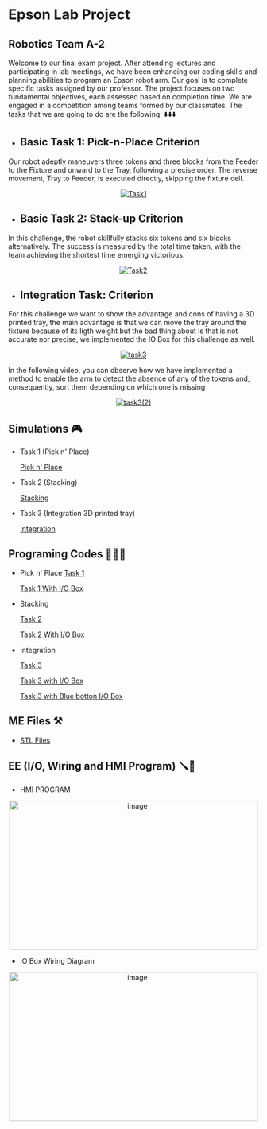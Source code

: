 # Epson Lab Project
## Robotics Team A-2 
Welcome to our final exam project. After attending lectures and participating in lab meetings, we have been enhancing our coding skills and planning abilities to program an Epson robot arm. Our goal is to complete specific tasks assigned by our professor. The project focuses on two fundamental objectives, each assessed based on completion time. We are engaged in a competition among teams formed by our classmates. The tasks that we are going to do are the following: ⬇️⬇️⬇️

* ## Basic Task 1: Pick-n-Place Criterion
Our robot adeptly maneuvers three tokens and three blocks from the Feeder to the Fixture and onward to the Tray, following a precise order. The reverse movement, Tray to Feeder, is executed directly, skipping the fixture cell.

<p align="center">
  <a href="https://www.youtube.com/watch?v=mE50_5XhfIs">
    <img src="https://img.youtube.com/vi/mE50_5XhfIs/0.jpg" alt="Task1">
  </a>
</p>


* ## Basic Task 2: Stack-up Criterion
In this challenge, the robot skillfully stacks six tokens and six blocks alternatively. The success is measured by the total time taken, with the team achieving the shortest time emerging victorious.

<p align="center">
  <a href="https://www.youtube.com/watch?v=pTWxLXmQEvM">
    <img src="https://img.youtube.com/vi/pTWxLXmQEvM/0.jpg" alt="Task2">
  </a>
</p>

* ## Integration Task: Criterion
For this challenge we want to show the advantage and cons of having a 3D printed tray, the main advantage is that we can move the tray around the fixture because of its ligth weight but the bad thing about is that is not accurate nor precise, we implemented the IO Box for this challenge as well.

<p align="center">
  <a href="https://www.youtube.com/watch?v=Ddgq2x1nr8A">
    <img src="https://img.youtube.com/vi/Ddgq2x1nr8A/0.jpg" alt="task3">
  </a>
</p>

In the following video, you can observe how we have implemented a method to enable the arm to detect the absence of any of the tokens and, consequently, sort them depending on which one is missing

<p align="center">
  <a href="https://www.youtube.com/watch?v=M23mgL0diwQ">
    <img src="https://img.youtube.com/vi/M23mgL0diwQ/0.jpg" alt="task3(2)">
  </a>
</p>

## Simulations 🎮
* Task 1 (Pick n' Place)

  [Pick n' Place](https://www.youtube.com/watch?v=sVbbRuXEqnc)
 
* Task 2 (Stacking)

  [Stacking](https://www.youtube.com/watch?v=k44DTTMQ_2I)

* Task 3 (Integration 3D printed tray)

  [Integration](https://youtu.be/m8K3Kds7lEA)

## Programing Codes 👨🏻‍💻 
*  Pick n' Place
   [Task 1](https://github.com/Skylinexs/A-2-Team/blob/main/Pick%20n'%20Place.txt)
  
   [Task 1 With I/O Box](https://github.com/Skylinexs/A-2-Team/blob/main/Pick%20n'%20Place(I%20O%20Box).txt)


*  Stacking

   [Task 2](https://github.com/Skylinexs/A-2-Team/blob/main/Stacking.txt)
 
   [Task 2 With I/O Box](https://github.com/Skylinexs/A-2-Team/blob/main/Stacking%20(I-O%20Box).txt)

*  Integration

   [Task 3](https://github.com/Skylinexs/A-2-Team/blob/main/Integration.txt)

   [Task 3 with I/O Box](https://github.com/Skylinexs/A-2-Team/blob/main/Integration%20(I-O%20Box).txt)

   [Task 3 with Blue botton I/O Box](https://github.com/Skylinexs/A-2-Team/blob/main/Integration%20(I-O%20Box%20Blue%20Botton).txt)


## ME Files ⚒️
* [STL Files](https://github.com/Skylinexs/A-2-Team/tree/main/3D%20Files)
## EE (I/O, Wiring and HMI Program) 🪛🔌
* HMI PROGRAM
  
<p align="center">
  <img src="https://github.com/Skylinexs/A-2-Team/assets/152862499/7e330766-06bc-427e-82fe-484514557a2d" alt="image" width="500" height="300">
</p>

* IO Box Wiring Diagram
  
<p align="center">
 <img src="https://github.com/Skylinexs/A-2-Team/assets/152862499/b9f763cc-bf91-45b0-b7ab-37c07b5655d5" alt="image" width="500" height="300">
</p> 





